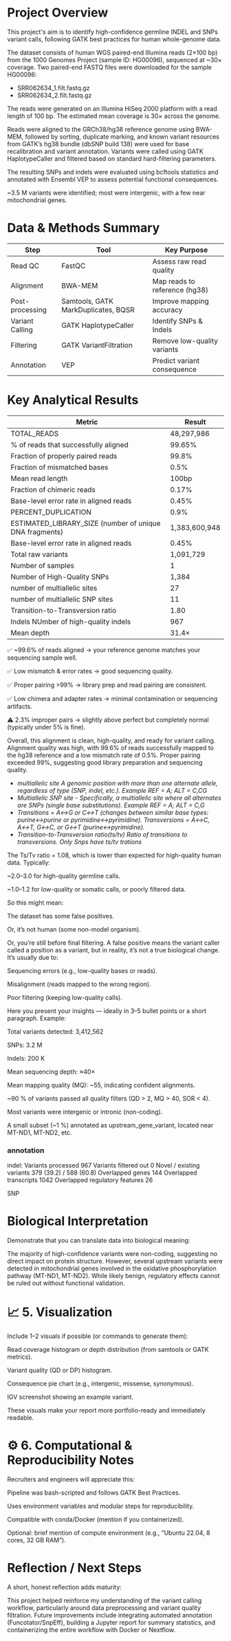 # Project Overview
This project's aim is to identify high-confidence germline INDEL and SNPs variant calls, following GATK best practices for human whole-genome data.

The dataset consists of human WGS paired-end Illumina reads (2×100 bp) from the 1000 Genomes Project (sample ID: HG00096), sequenced at ~30× coverage. Two paired-end FASTQ files were downloaded for the sample HG00096:
- SRR062634_1.filt.fastq.gz
- SRR062634_2.filt.fastq.gz

The reads were generated on an Illumina HiSeq 2000 platform with a read length of 100 bp. The estimated mean coverage is 30× across the genome.

Reads were aligned to the GRCh38/hg38 reference genome using BWA-MEM, followed by sorting, duplicate marking, and known variant resources from GATK’s hg38 bundle (dbSNP build 138) were used for base recalibration and variant annotation. Variants were called using GATK HaplotypeCaller and filtered based on standard hard-filtering parameters. 

The resulting SNPs and indels were evaluated using bcftools statistics and annotated with Ensembl VEP to assess potential functional consequences.

~3.5 M variants were identified; most were intergenic, with a few near mitochondrial genes.

# Data & Methods Summary 
| Step            | Tool                                | Key Purpose                   |
| --------------- | ----------------------------------- | ----------------------------- |
| Read QC         | FastQC                              | Assess raw read quality       |
| Alignment       | BWA-MEM                             | Map reads to reference (hg38) |
| Post-processing | Samtools, GATK MarkDuplicates, BQSR | Improve mapping accuracy      |
| Variant Calling | GATK HaplotypeCaller                | Identify SNPs & Indels        |
| Filtering       | GATK VariantFiltration              | Remove low-quality variants   |
| Annotation      | VEP                     | Predict variant consequence   |

# Key Analytical Results

| Metric                             | Result    |
| ---------------------------------- | --------- |
| TOTAL_READS                | 48,297,986 |
| % of reads that successfully aligned                | 99.65%|
| Fraction of properly paired reads               | 99.8% |
| Fraction of mismatched bases                 | 0.5% |
| Mean read length                | 100bp|
| Fraction of chimeric reads                | 0.17% |
| Base-level error rate in aligned reads                 | 0.45% |
| PERCENT_DUPLICATION                | 0.9% |
| ESTIMATED_LIBRARY_SIZE (number of unique DNA fragments)       | 1,383,600,948 |
| Base-level error rate in aligned reads                 | 0.45% |
| Total raw variants                 | 1,091,729 |
| Number of samples |1|
| Number of High-Quality SNPs         | 1,384     |
| number of multiallelic sites  | 27 |
| number of multiallelic SNP sites | 11 |
| Transition-to-Transversion ratio | 1.80 |
| Indels NUmber of high-quality indels  | 967  |
| Mean depth                         | 31.4×     |

✅ ~99.6% of reads aligned → your reference genome matches your sequencing sample well.

✅ Low mismatch & error rates → good sequencing quality.

✅ Proper pairing >99% → library prep and read pairing are consistent.

✅ Low chimera and adapter rates → minimal contamination or sequencing artifacts.

⚠️ 2.3% improper pairs → slightly above perfect but completely normal (typically under 5% is fine).

Overall, this alignment is clean, high-quality, and ready for variant calling.
Alignment quality was high, with 99.6% of reads successfully mapped to the hg38 reference and a low mismatch rate of 0.5%. Proper pairing exceeded 99%, suggesting good library preparation and sequencing quality.

- *multiallelic site A genomic position with more than one alternate allele, regardless of type (SNP, indel, etc.). Example REF = A; ALT = C,CG*
- *Multiallelic SNP site - Specifically, a multiallelic site where all alternates are SNPs (single base substitutions). Example REF = A; ALT = C,G*
- *Transitions = A↔G or C↔T (changes between similar base types: purine↔purine or pyrimidine↔pyrimidine). Transversions = A↔C, A↔T, G↔C, or G↔T (purine↔pyrimidine).*
- *Transition-to-Transversion ratio(ts/tv) Ratio of transitions to transversions. Only Snps have ts/tv trations*


The Ts/Tv ratio = 1.08, which is lower than expected for high-quality human data.
Typically:

~2.0–3.0 for high-quality germline calls.

~1.0–1.2 for low-quality or somatic calls, or poorly filtered data.

So this might mean:

The dataset has some false positives.

Or, it’s not human (some non-model organism).

Or, you’re still before final filtering.
A false positive means the variant caller called a position as a variant, but in reality, it’s not a true biological change.
It’s usually due to:

Sequencing errors (e.g., low-quality bases or reads).

Misalignment (reads mapped to the wrong region).

Poor filtering (keeping low-quality calls).

Here you present your insights — ideally in 3–5 bullet points or a short paragraph. Example:

Total variants detected: 3,412,562

SNPs: 3.2 M

Indels: 200 K

Mean sequencing depth: ≈40×

Mean mapping quality (MQ): ~55, indicating confident alignments.

~90 % of variants passed all quality filters (QD > 2, MQ > 40, SOR < 4).

Most variants were intergenic or intronic (non-coding).

A small subset (~1 %) annotated as upstream_gene_variant, located near MT-ND1, MT-ND2, etc.


### annotation 
indel:
Variants processed	967
Variants filtered out	0
Novel / existing variants	379 (39.2) / 588 (60.8)
Overlapped genes	144
Overlapped transcripts	1042
Overlapped regulatory features	26

SNP

# Biological Interpretation

Demonstrate that you can translate data into biological meaning:

The majority of high-confidence variants were non-coding, suggesting no direct impact on protein structure. However, several upstream variants were detected in mitochondrial genes involved in the oxidative phosphorylation pathway (MT-ND1, MT-ND2). While likely benign, regulatory effects cannot be ruled out without functional validation.

# 📈 5. Visualization

Include 1–2 visuals if possible (or commands to generate them):

Read coverage histogram or depth distribution (from samtools or GATK metrics).

Variant quality (QD or DP) histogram.

Consequence pie chart (e.g., intergenic, missense, synonymous).

IGV screenshot showing an example variant.

These visuals make your report more portfolio-ready and immediately readable.

# ⚙️ 6. Computational & Reproducibility Notes

Recruiters and engineers will appreciate this:

Pipeline was bash-scripted and follows GATK Best Practices.

Uses environment variables and modular steps for reproducibility.

Compatible with conda/Docker (mention if you containerized).

Optional: brief mention of compute environment (e.g., “Ubuntu 22.04, 8 cores, 32 GB RAM”).

# Reflection / Next Steps

A short, honest reflection adds maturity:

This project helped reinforce my understanding of the variant calling workflow, particularly around data preprocessing and variant quality filtration.
Future improvements include integrating automated annotation (Funcotator/SnpEff), building a Jupyter report for summary statistics, and containerizing the entire workflow with Docker or Nextflow.